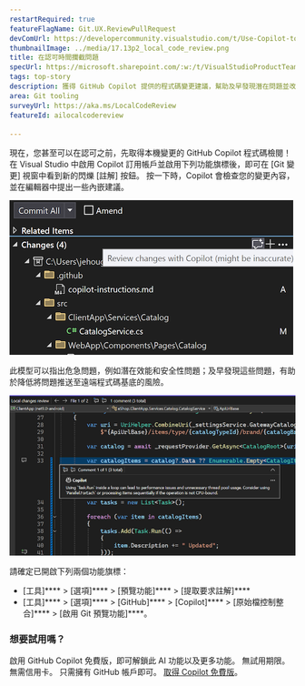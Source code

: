 ```yaml
---
restartRequired: true
featureFlagName: Git.UX.ReviewPullRequest
devComUrl: https://developercommunity.visualstudio.com/t/Use-Copilot-to-review-commit/10575248?q=code+review
thumbnailImage: ../media/17.13p2_local_code_review.png
title: 在認可時間攔截問題
specUrl: https://microsoft.sharepoint.com/:w:/t/VisualStudioProductTeam/EWl1PdajOx1ImPgEUYMxF9QBeXLkJ5J7dHCA0rb_-b8uBQ?e=Z3zWG3
tags: top-story
description: 獲得 GitHub Copilot 提供的程式碼變更建議，幫助及早發現潛在問題並改善程式碼品質。
area: Git tooling
surveyUrl: https://aka.ms/LocalCodeReview
featureId: ailocalcodereview

---
```



現在，您甚至可以在認可之前，先取得本機變更的 GitHub Copilot 程式碼檢閱！ 在 Visual Studio 中啟用 Copilot 訂用帳戶並啟用下列功能旗標後，即可在 [Git 變更] 視窗中看到新的閃爍 [註解] 按鈕。 按一下時，Copilot 會檢查您的變更內容，並在編輯器中提出一些內嵌建議。

![17.13P2 本機程式碼檢閱按鈕](../media/17.13p2_local_code_review-button.png)

此模型可以指出危急問題，例如潛在效能和安全性問題；及早發現這些問題，有助於降低將問題推送至遠端程式碼基底的風險。

![本機程式碼檢閱註解](../media/17.13p2_local_code_review.png)

請確定已開啟下列兩個功能旗標：

- [工具]**** >  [選項]**** >  [預覽功能]**** >  [提取要求註解]****
- [工具]**** >  [選項]**** >  [GitHub]**** >  [Copilot]**** >  [原始檔控制整合]**** >  [啟用 Git 預覽功能]****。

### 想要試用嗎？
啟用 GitHub Copilot 免費版，即可解鎖此 AI 功能以及更多功能。
 無試用期限。 無需信用卡。 只需擁有 GitHub 帳戶即可。 [取得 Copilot 免費版](vscmd://View.GitHub.Copilot.Chat)。
